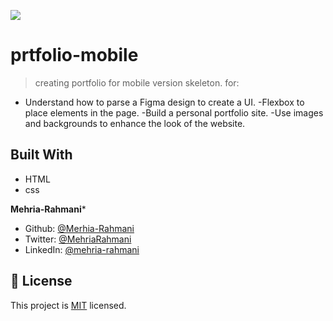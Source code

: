 ![](https://img.shields.io/badge/Microverse-blueviolet)

# prtfolio-mobile

> creating portfolio for mobile version skeleton. for:
- Understand how to parse a Figma design to create a UI.
-Flexbox to place elements in the page.
-Build a personal portfolio site.
-Use images and backgrounds to enhance the look of the website.


## Built With

- HTML
- css


**Mehria-Rahmani***
- Github: [@Merhia-Rahmani](https://github.com/Mehria-Rahmani)
- Twitter: [@MehriaRahmani](https://twitter.com/MehriaRahmani?t=QwKwWXTVBZthv4sUrOXtfQ&s=08)
- LinkedIn: [@mehria-rahmani](https://www.linkedin.com/in/mehria-rahmani-379211222) 



## 📝 License

This project is [MIT](./MIT.md) licensed.
